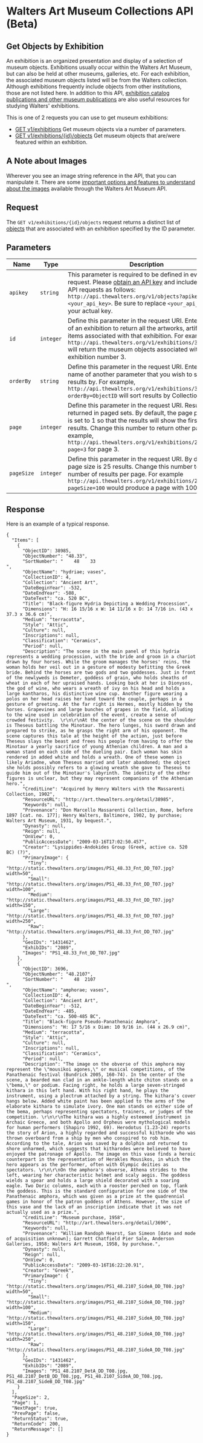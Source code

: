 Walters Art Museum Collections API (Beta)
================================================================================

## Get Objects by Exhibition 

An exhibition is an organized presentation and display of a selection of museum objects. Exhibitions usually occur within the Walters Art Museum, but can also be held at other museums, galleries, etc. For each exhibition, the associated museum objects listed will be from the Walters collection. Although exhibitions frequently include objects from other institutions, those are not listed here. In addition to this API, [exhibition catalog publications and other museum publications](http://www.worldcat.org/search?q=au%3AWalters+Art+Museum+%28Baltimore%2C+Md.%29&qt=hot_author) are also useful resources for studying Walters' exhibitions.

This is one of 2 requests you can use to get museum exhibitions:
- [GET v1/exhibitions](exhibitions-get.md) Get museum objects via a number of parameters.
- [GET v1/exhibitions/{id}/objects](exhibitions-objects.md) Get museum objects that are/were featured within an exhibition.

## A Note about Images
Wherever you see an image string reference in the API, that you can manipulate it. There are some [important options and features to understand about the images](/images.md) available through the Walters Art Museum API.


## Request

The `GET v1/exhibitions/{id}/objects` request returns a distinct list of [objects](/objects/README.md) that are associated with an exhibition specified by the ID parameter.


## Parameters

Name | Type | Description
-----|------|--------------
`apikey` | `string` | This parameter is required to be defined in every API request. Please [obtain an API key](http://api.thewalters.org/) and include it in your API requests as follows: `http://api.thewalters.org/v1/objects?apikey=<your_api_key>`. Be sure to replace `<your_api_key>` with your actual key. 
`id` | `integer` | Define this parameter in the request URI. Enter the ID of an exhibition to return all the artworks, artifacts or items associated with that exhibition. For example, `http://api.thewalters.org/v1/exhibitions/3/objects` will return the museum objects associated with exhibition number 3.
`orderBy` | `string` | Define this parameter in the request URI. Enter the name of another parameter that you wish to sort results by. For example, `http://api.thewalters.org/v1/exhibitions/3/objects?orderBy=ObjectID` will sort results by CollectionName.
`page` | `integer` | Define this parameter in the request URI. Results are returned in paged sets. By default, the page parameter is set to 1 so that the results will show the first page of results. Change this number to return other pages. For example, `http://api.thewalters.org/v1/exhibitions/2/objects?page=3` for page 3. 
`pageSize` | `integer` | Define this parameter in the request URI. By default page size is 25 results. Change this number to alter the number of results per page. For example `http://api.thewalters.org/v1/exhibitions/2/objects?pageSize=100` would produce a page with 100 results.

## Response

Here is an example of a typical response.


```
{
  "Items": [
    {
      "ObjectID": 38985,
      "ObjectNumber": "48.33",
      "SortNumber": "    48    33                                            ",
      "ObjectName": "hydriae; vases",
      "CollectionID": 4,
      "Collection": "Ancient Art",
      "DateBeginYear": -532,
      "DateEndYear": -508,
      "DateText": "ca. 520 BC",
      "Title": "Black-figure Hydria Depicting a Wedding Procession",
      "Dimensions": "H: 16 15/16 x W: 14 11/16 x D: 14 7/16 in. (43 x 37.3 x 36.6 cm)",
      "Medium": "terracotta",
      "Style": "Attic",
      "Culture": null,
      "Inscriptions": null,
      "Classification": "Ceramics",
      "Period": null,
      "Description": "The scene in the main panel of this hydria represents a wedding procession, with the bride and groom in a chariot drawn by four horses. While the groom manages the horses' reins, the woman holds her veil out in a gesture of modesty befitting the Greek bride. Behind the horses are two gods and two goddesses. Just in front of the newlyweds is Demeter, goddess of grain, who holds sheaths of wheat in each of her upraised hands. Looking back at her is Dionysos, the god of wine, who wears a wreath of ivy on his head and holds a large kantharos, his distinctive wine cup. Another figure wearing a polos on her head raises her hand toward the couple, perhaps in a gesture of greeting. At the far right is Hermes, mostly hidden by the horses. Grapevines and large bunches of grapes in the field, alluding to the wine used in celebration of the event, create a sense of crowded festivity.  \r\n\r\nAt the center of the scene on the shoulder is Theseus battling the Minotaur. The hero lunges, his sword drawn and prepared to strike, as he grasps the right arm of his opponent. The scene captures this tale at the height of the action, just before Theseus slays the beast and frees his people from having to offer the Minotaur a yearly sacrifice of young Athenian children. A man and a woman stand on each side of the dueling pair. Each woman has skin rendered in added white and holds a wreath. One of these women is likely Ariadne, whom Theseus married and later abandoned; the object she holds possibly refers to a glowing wreath she gave to Theseus to guide him out of the Minotaur's labyrinth. The identity of the other figures is unclear, but they may represent companions of the Athenian hero.",
      "CreditLine": "Acquired by Henry Walters with the Massarenti Collection, 1902",
      "ResourceURL": "http://art.thewalters.org/detail/38985",
      "Keywords": null,
      "Provenance": "Don Marcello Massarenti Collection, Rome, before 1897 [cat. no. 177]; Henry Walters, Baltimore, 1902, by purchase; Walters Art Museum, 1931, by bequest.",
      "Dynasty": null,
      "Reign": null,
      "OnView": 0,
      "PublicAccessDate": "2009-03-16T17:02:50.457",
      "Creator": "Lysippides-Andokides Group (Greek, active ca. 520 BC) (?)",
      "PrimaryImage": {
        "Tiny": "http://static.thewalters.org/images/PS1_48.33_Fnt_DD_T07.jpg?width=50",
        "Small": "http://static.thewalters.org/images/PS1_48.33_Fnt_DD_T07.jpg?width=100",
        "Medium": "http://static.thewalters.org/images/PS1_48.33_Fnt_DD_T07.jpg?width=150",
        "Large": "http://static.thewalters.org/images/PS1_48.33_Fnt_DD_T07.jpg?width=250",
        "Raw": "http://static.thewalters.org/images/PS1_48.33_Fnt_DD_T07.jpg"
      },
      "GeoIDs": "1431462",
      "ExhibIDs": "2089",
      "Images": "PS1_48.33_Fnt_DD_T07.jpg"
    },
    {
      "ObjectID": 3696,
      "ObjectNumber": "48.2107",
      "SortNumber": "    48  2107                                            ",
      "ObjectName": "amphorae; vases",
      "CollectionID": 4,
      "Collection": "Ancient Art",
      "DateBeginYear": -512,
      "DateEndYear": -485,
      "DateText": "ca. 500-485 BC",
      "Title": "Black-figure Pseudo-Panathenaic Amphora",
      "Dimensions": "H: 17 5/16 x Diam: 10 9/16 in. (44 x 26.9 cm)",
      "Medium": "terracotta",
      "Style": "Attic",
      "Culture": null,
      "Inscriptions": null,
      "Classification": "Ceramics",
      "Period": null,
      "Description": "The image on the obverse of this amphora may represent the \"mousikoi agones,\" or musical competitions, of the Panathenaic festival (Bundrick 2005, 160-74). In the center of the scene, a bearded man clad in an ankle-length white chiton stands on a \"bema,\" or podium. Facing right, he holds a large seven-stringed kithara in this left hand. With his right hand, he plays the instrument, using a plectrum attached by a string. The kithara's cover hangs below. Added white paint has been applied to the arms of the elaborate kithara to simulate ivory. One man stands on either side of the bema, perhaps representing spectators, trainers, or judges of the competition. \r\n\r\nThe kithara was a highly esteemed instrument in Archaic Greece, and both Apollo and Orpheus were mythological models for human performers (Shapiro 1992, 69). Herodotus (1.23-24) reports the story of Arion, a highly regarded and successful kitharode who was thrown overboard from a ship by men who conspired to rob him. According to the tale, Arion was saved by a dolphin and returned to shore unharmed, which suggests that kitharodes were believed to have enjoyed the patronage of Apollo. The image on this vase finds a heroic counterpart in the representation of Herakles Mousikos, in which the hero appears as the performer, often with Olympic deities as spectators. \r\n\r\nOn the amphora's obverse, Athena strides to the left, wearing her characteristic helmet and scaly aegis. The goddess wields a spear and holds a large shield decorated with a soaring eagle. Two Doric columns, each with a rooster perched on top, flank the goddess. This is the standard configuration for one side of the Panathenaic amphora, which was given as a prize at the quadrennial games in honor of the patron goddess of Athens. However, the size of this vase and the lack of an inscription indicate that it was not actually used as a prize.",
      "CreditLine": "Museum purchase, 1958",
      "ResourceURL": "http://art.thewalters.org/detail/3696",
      "Keywords": null,
      "Provenance": "William Randoph Hearst, San Simeon [date and mode of acquisition unknown]; Garrett Chatfield Pier Sale, Anderson Galleries, 1958; Walters Art Museum, 1958, by purchase.",
      "Dynasty": null,
      "Reign": null,
      "OnView": 0,
      "PublicAccessDate": "2009-03-16T16:22:20.91",
      "Creator": "Greek",
      "PrimaryImage": {
        "Tiny": "http://static.thewalters.org/images/PS1_48.2107_SideA_DD_T08.jpg?width=50",
        "Small": "http://static.thewalters.org/images/PS1_48.2107_SideA_DD_T08.jpg?width=100",
        "Medium": "http://static.thewalters.org/images/PS1_48.2107_SideA_DD_T08.jpg?width=150",
        "Large": "http://static.thewalters.org/images/PS1_48.2107_SideA_DD_T08.jpg?width=250",
        "Raw": "http://static.thewalters.org/images/PS1_48.2107_SideA_DD_T08.jpg"
      },
      "GeoIDs": "1431462",
      "ExhibIDs": "2089",
      "Images": "PS1_48.2107_DetA_DD_T08.jpg, PS1_48.2107_DetB_DD_T08.jpg, PS1_48.2107_SideA_DD_T08.jpg, PS1_48.2107_SideB_DD_T08.jpg"
    }
  ],
  "PageSize": 2,
  "Page": 1,
  "NextPage": true,
  "PrevPage": false,
  "ReturnStatus": true,
  "ReturnCode": 200,
  "ReturnMessage": []
}
```
